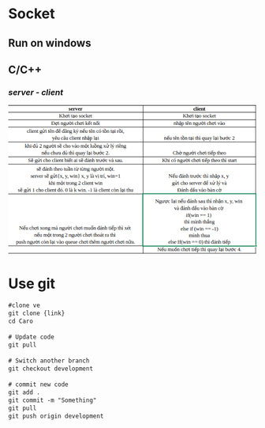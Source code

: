 # Socket
## Run on windows
## C/C++
### *server - client*
![server - client](./picture/server-client.png)

# Use git
```
#clone ve 
git clone {link}
cd Caro

# Update code
git pull

# Switch another branch
git checkout development

# commit new code
git add .
git commit -m "Something"
git pull
git push origin development

```